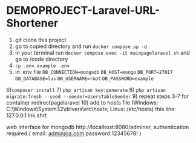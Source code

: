 # DEMOPROJECT-Laravel-URL-Shortener
1) git clone this project
2) go to copied directory and run ```docker compose up -d```
3) in your terminal run ```docker compose exec -it mainpagelaravel sh``` and go to /code directory
4) ```cp .env.example .env```
5) in .env file
```DB_CONNECTION=mongodb```
```DB_HOST=mongo```
```DB_PORT=27017```
```DB_DATABASE=lus```
```DB_USERNAME=root```
```DB_PASSWORD=example```

6)```composer install```
7) ```php artisan key:generate```
8) ```php artisan migrate:fresh --seed --seeder=UsersTableSeeder```
9) repeat steps 3-7 for container redirectpagelaravel
10) add to hosts file (Windows: C:\Windows\System32\drivers\etc\hosts; Linux: /etc/hosts) this line: 127.0.0.1 lnk.shrt

web interface for mongodb http://localhost:8080/adminer, authentication required ( email: admin@a.com password:12345678! )

